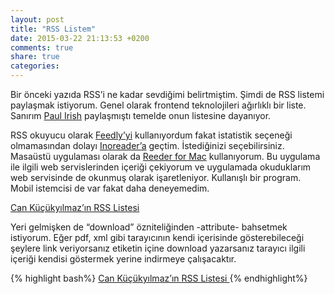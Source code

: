 ```yaml
---
layout: post
title: "RSS Listem"
date: 2015-03-22 21:13:53 +0200
comments: true
share: true
categories: 
---
```

Bir önceki yazıda RSS’i ne kadar sevdiğimi belirtmiştim. Şimdi de  RSS listemi paylaşmak istiyorum. Genel olarak frontend teknolojileri ağırlıklı bir liste. Sanırım [Paul Irish](http://www.paulirish.com/) paylaşmıştı temelde onun listesine dayanıyor.

RSS okuyucu olarak [Feedly’yi](http://feedly.com/) kullanıyordum fakat istatistik seçeneği olmamasından dolayı [Inoreader’a](https://www.inoreader.com/) geçtim. İstediğinizi seçebilirsiniz. Masaüstü uygulaması olarak da [Reeder for Mac](http://reederapp.com/mac/) kullanıyorum. Bu uygulama ile ilgili web servislerinden içeriği çekiyorum ve uygulamada okuduklarım web servisinde de okunmuş olarak işaretleniyor. Kullanışlı bir program. Mobil istemcisi de var fakat daha deneyemedim.

<span>
<a href=/downloads/subs.xml download>Can Küçükyılmaz’ın RSS Listesi</a>
</span>

Yeri gelmişken de “download” özniteliğinden -attribute- bahsetmek istiyorum. Eğer pdf, xml gibi tarayıcının kendi içerisinde gösterebileceği şeylere link veriyorsanız etiketin içine download yazarsanız tarayıcı ilgili içeriği kendisi göstermek yerine indirmeye çalışacaktır.

{% highlight bash%}
<a href=“/downloads/subs.xml” download>
	Can Küçükyılmaz’ın RSS Listesi
</a>
{% endhighlight%}
